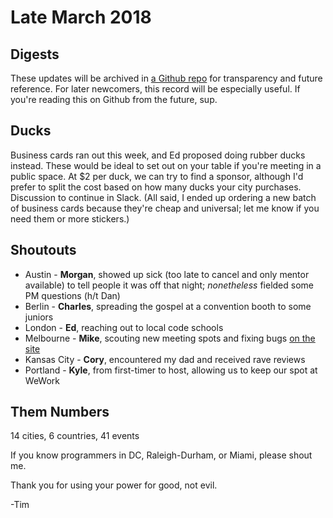 # Late March 2018

## Digests
These updates will be archived in [a Github repo](https://github.com/askadev/digests) for transparency and future reference. For later newcomers, this record will be especially useful. If you're reading this on Github from the future, sup.

## Ducks
Business cards ran out this week, and Ed proposed doing rubber ducks instead. These would be ideal to set out on your table if you're meeting in a public space. At $2 per duck, we can try to find a sponsor, although I'd prefer to split the cost based on how many ducks your city purchases. Discussion to continue in Slack. (All said, I ended up ordering a new batch of business cards because they're cheap and universal; let me know if you need them or more stickers.)

## Shoutouts
* Austin - **Morgan**, showed up sick (too late to cancel and only mentor available) to tell people it was off that night; *nonetheless* fielded some PM questions (h/t Dan)
* Berlin - **Charles**, spreading the gospel at a convention booth to some juniors
* London - **Ed**, reaching out to local code schools
* Melbourne - **Mike**, scouting new meeting spots and fixing bugs [on the site](https://github.com/askadev/askadev.org)
* Kansas City - **Cory**, encountered my dad and received rave reviews
* Portland - **Kyle**, from first-timer to host, allowing us to keep our spot at WeWork

## Them Numbers
14 cities, 6 countries, 41 events

If you know programmers in DC, Raleigh-Durham, or Miami, please shout me.

Thank you for using your power for good, not evil.

-Tim
